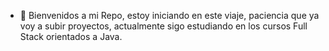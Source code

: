 - 👋 Bienvenidos a mi Repo, estoy iniciando en este viaje, paciencia que ya voy a subir proyectos, actualmente sigo estudiando en los cursos Full Stack orientados a Java.

